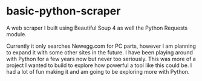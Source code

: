 # basic-python-scraper
A web scraper I built using Beautiful Soup 4 as well the Python Requests module. 

Currently it only searches Newegg.com for PC parts, however I am planning to expand it with some other sites in the future. I have been playing around with Python for a few years now but never too seriously. This was more of a project I wanted to build to explore how powerful a tool like this could be. I had a lot of fun making it and am going to be exploring more with Python.
